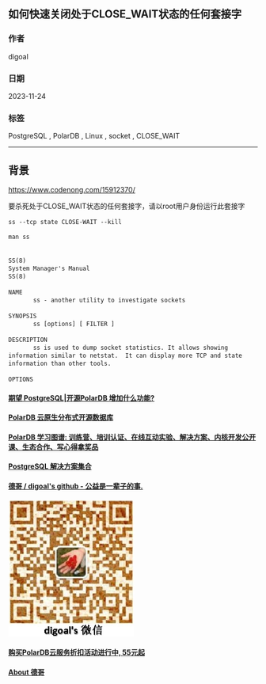 ## 如何快速关闭处于CLOSE_WAIT状态的任何套接字   
                  
### 作者                  
digoal                  
                  
### 日期                  
2023-11-24                  
                  
### 标签                  
PostgreSQL , PolarDB , Linux , socket , CLOSE_WAIT                     
                  
----                  
                  
## 背景     
  
https://www.codenong.com/15912370/  
  
要杀死处于CLOSE_WAIT状态的任何套接字，请以root用户身份运行此套接字  
  
```  
ss --tcp state CLOSE-WAIT --kill  
```  
  
```  
man ss  
  
  
SS(8)                                                                     System Manager's Manual                                                                    SS(8)  
  
NAME  
       ss - another utility to investigate sockets  
  
SYNOPSIS  
       ss [options] [ FILTER ]  
  
DESCRIPTION  
       ss is used to dump socket statistics. It allows showing information similar to netstat.  It can display more TCP and state information than other tools.  
  
OPTIONS  
```  
    
  
#### [期望 PostgreSQL|开源PolarDB 增加什么功能?](https://github.com/digoal/blog/issues/76 "269ac3d1c492e938c0191101c7238216")
  
  
#### [PolarDB 云原生分布式开源数据库](https://github.com/ApsaraDB "57258f76c37864c6e6d23383d05714ea")
  
  
#### [PolarDB 学习图谱: 训练营、培训认证、在线互动实验、解决方案、内核开发公开课、生态合作、写心得拿奖品](https://www.aliyun.com/database/openpolardb/activity "8642f60e04ed0c814bf9cb9677976bd4")
  
  
#### [PostgreSQL 解决方案集合](../201706/20170601_02.md "40cff096e9ed7122c512b35d8561d9c8")
  
  
#### [德哥 / digoal's github - 公益是一辈子的事.](https://github.com/digoal/blog/blob/master/README.md "22709685feb7cab07d30f30387f0a9ae")
  
  
![digoal's wechat](../pic/digoal_weixin.jpg "f7ad92eeba24523fd47a6e1a0e691b59")
  
  
#### [购买PolarDB云服务折扣活动进行中, 55元起](https://www.aliyun.com/activity/new/polardb-yunparter?userCode=bsb3t4al "e0495c413bedacabb75ff1e880be465a")
  
  
#### [About 德哥](https://github.com/digoal/blog/blob/master/me/readme.md "a37735981e7704886ffd590565582dd0")
  
